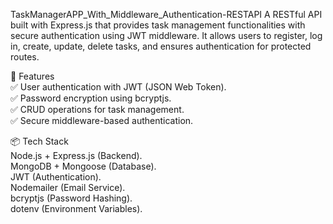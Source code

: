 TaskManagerAPP_With_Middleware_Authentication-RESTAPI
A RESTful API built with Express.js that provides task management functionalities with secure authentication using JWT middleware. It allows users to register, log in, create, update, delete tasks, and ensures authentication for protected routes.

🚀 Features <br>
✅ User authentication with JWT (JSON Web Token). <br>
✅ Password encryption using bcryptjs.<br>
✅ CRUD operations for task management.<br>
✅ Secure middleware-based authentication. <br>


📦 Tech Stack
<br>
Node.js + Express.js (Backend).<br>
MongoDB + Mongoose (Database).<br>
JWT (Authentication).<br>
Nodemailer (Email Service).<br>
bcryptjs (Password Hashing). <br>
dotenv (Environment Variables).<br>
